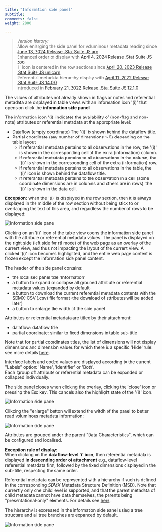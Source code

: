 ```yaml
---
title: "Information side panel"
subtitle: 
comments: false
weight: 2800

---
```


> *Version history:*  
> Allow enlarging the side panel for voluminous metadata reading since [June 13, 2024 Release .Stat Suite JS arc](/dotstatsuite-documentation/changelog/#june-13-2024)  
> Enhanced order of display with [April 4, 2024 Release .Stat Suite JS zoo](/dotstatsuite-documentation/changelog/#april-4-2024)  
> 'i' icon is centered in the row sections since [April 20, 2023 Release .Stat Suite JS unicorn](/dotstatsuite-documentation/changelog/#april-20-2023)  
> Referential metadata hierarchy display with [April 11, 2022 Release .Stat Suite JS 14.0.0](/dotstatsuite-documentation/changelog/#april-11-2022)  
> Introduced in [February 21, 2022 Release .Stat Suite JS 12.1.0](/dotstatsuite-documentation/changelog/#february-21-2022)

The values of attributes not already shown in flags or notes and referential metadata are displayed in table views with an information icon '(i)' that opens on click the **information side panel**.

The information icon '(i)' indicates the availability of (non-flag and non-note) attributes or referential metadata at the appropriate level:
- Dataflow (empty coordinate)
  The '(i)' is shown behind the dataflow title.
- Partial coordinate (any number of dimensions > 0) depending on the table layout
  - if referantial metadata pertains to all observations in the row, the '(i)' is shown in the corresponding cell of the extra (information) column.
  - if referantial metadata pertains to all observations in the column, the '(i)' is shown in the corresponding cell of the extra (information) row.
  - if referantial metadata pertains to all observations in the table, the '(i)' icon is shown behind the dataflow title.
  - if referantial metadata pertains to the observation in a cell (some coordinate dimensions are in columns and others are in rows), the '(i)' is shown in the data cell.

**Exception:** when the '(i)' is displayed in the row section, then it is always displayed in the middle of the row section without being stick to or overlapping the text of this area, and regardless the number of rows to be displayed:

![Information side panel](/dotstatsuite-documentation/images/de-side-panel-row-section.png)

Clicking on an '(i)' icon of the table view opens the information side panel with the attribute or referential metadata values. The panel is displayed on the right side (left side for rtl mode) of the web page as an overlay of the current view, and thus not impacting the layout of the current view. A clicked '(i)' icon becomes highlighted, and the entire web page content is frozen except the information side panel content.

The header of the side panel contains:
- the localised panel title 'Information'
- a button to expand or collapse all grouped attribute or referential metadata values (expanded by default)
- a button to download the current referential metadata contents with the SDMX-CSV (.csv) file format (the download of attributes will be added later)
- a button to enlarge the width of the side panel

Attributes or referential metadata are titled by their attachment:
- dataflow: dataflow title
- partial coordinate: similar to fixed dimensions in table sub-title  

Note that for partial coordinates titles, the list of dimensions will not display dimensions and dimension values for which there is a specific 'Hide' rule: see more details [here](/dotstatsuite-documentation/using-de/viewing-data/preview-table/custom-data-view/not-displayed/#).

Interface labels and coded values are displayed according to the current "Labels" option: 'Name', 'Identifier' or 'Both'.  
Each (group of) attribute or referential metadata can be expanded or collapsed individually.

The side panel closes when clicking the overlay, clicking the 'close' icon or pressing the Esc key. This cancels also the highlight state of the '(i)' icon.

![Information side panel](/dotstatsuite-documentation/images/de-side-panel.png)

Clikcing the "enlarge" button will extend the witdh of the panel to better read voluminous metadata information:

![Information side panel](/dotstatsuite-documentation/images/de-side-panel-enlarge.png)

Attributes are grouped under the parent "Data Characteristics", which can be configured and localised.

**Exception rule of display:**  
When clicking on the **dataflow-level 'i' icon**, then referential metadata is displayed **in descending order of attachment** e.g., dataflow-level referential metadata first, followed by the fixed dimensions displayed in the sub-title, respecting the same order. 

Referential metadata can be represented with a hierarchy if such is defined in the corresponding *SDMX* Metadata Structure Definition (MSD). Note that currently only one child level is supported, and that the parent metadata of child metadata cannot have data themselves, the parents being "presentational-only" elements. For details see [here](/dotstatsuite-documentation/using-api/ref-metadata/#hierarchial-referential-metadata).

The hierarchy is expressed in the information side panel using a tree structure and all tree branches are expanded by default.

![Information side panel](/dotstatsuite-documentation/images/de-side-panel2.png)
